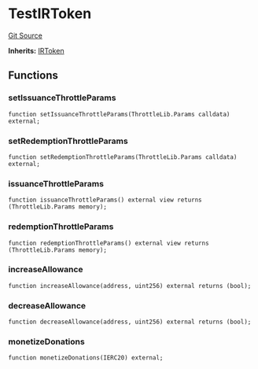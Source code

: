 # TestIRToken
[Git Source](https://github.com/larrythecucumber321/protocol/blob/0e60393685a4ae7994ac986273cdfa4cf9c069ed/contracts/interfaces/IRToken.sol)

**Inherits:**
[IRToken](/tools/docgen/src/contracts/interfaces/IRToken.sol/interface.IRToken.md)


## Functions
### setIssuanceThrottleParams


```solidity
function setIssuanceThrottleParams(ThrottleLib.Params calldata) external;
```

### setRedemptionThrottleParams


```solidity
function setRedemptionThrottleParams(ThrottleLib.Params calldata) external;
```

### issuanceThrottleParams


```solidity
function issuanceThrottleParams() external view returns (ThrottleLib.Params memory);
```

### redemptionThrottleParams


```solidity
function redemptionThrottleParams() external view returns (ThrottleLib.Params memory);
```

### increaseAllowance


```solidity
function increaseAllowance(address, uint256) external returns (bool);
```

### decreaseAllowance


```solidity
function decreaseAllowance(address, uint256) external returns (bool);
```

### monetizeDonations


```solidity
function monetizeDonations(IERC20) external;
```

